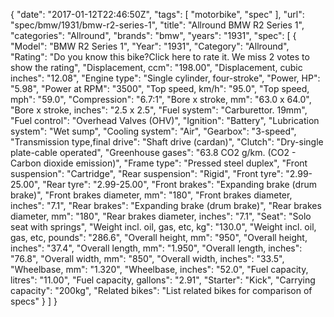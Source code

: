 {
    "date": "2017-01-12T22:46:50Z",
    "tags": [
        "motorbike",
        "spec"
    ],
    "url": "spec\/bmw\/1931\/bmw-r2-series-1",
    "title": "Allround BMW R2 Series 1",
    "categories": "Allround",
    "brands": "bmw",
    "years": "1931",
    "spec": [
        {
            "Model": "BMW R2 Series 1",
            "Year": "1931",
            "Category": "Allround",
            "Rating": "Do you know this bike?Click here to rate it. We miss 2 votes to show the rating",
            "Displacement, ccm": "198.00",
            "Displacement, cubic inches": "12.08",
            "Engine type": "Single cylinder, four-stroke",
            "Power, HP": "5.98",
            "Power at RPM": "3500",
            "Top speed, km\/h": "95.0",
            "Top speed, mph": "59.0",
            "Compression": "6.7:1",
            "Bore x stroke, mm": "63.0 x 64.0",
            "Bore x stroke, inches": "2.5 x 2.5",
            "Fuel system": "Carburettor. 19mm",
            "Fuel control": "Overhead Valves (OHV)",
            "Ignition": "Battery",
            "Lubrication system": "Wet sump",
            "Cooling system": "Air",
            "Gearbox": "3-speed",
            "Transmission type,final drive": "Shaft drive (cardan)",
            "Clutch": "Dry-single plate-cable operated",
            "Greenhouse gases": "63.8 CO2 g\/km. (CO2 - Carbon dioxide emission)",
            "Frame type": "Pressed steel duplex",
            "Front suspension": "Cartridge",
            "Rear suspension": "Rigid",
            "Front tyre": "2.99-25.00",
            "Rear tyre": "2.99-25.00",
            "Front brakes": "Expanding brake (drum brake)",
            "Front brakes diameter, mm": "180",
            "Front brakes diameter, inches": "7.1",
            "Rear brakes": "Expanding brake (drum brake)",
            "Rear brakes diameter, mm": "180",
            "Rear brakes diameter, inches": "7.1",
            "Seat": "Solo seat with springs",
            "Weight incl. oil, gas, etc, kg": "130.0",
            "Weight incl. oil, gas, etc, pounds": "286.6",
            "Overall height, mm": "950",
            "Overall height, inches": "37.4",
            "Overall length, mm": "1.950",
            "Overall length, inches": "76.8",
            "Overall width, mm": "850",
            "Overall width, inches": "33.5",
            "Wheelbase, mm": "1.320",
            "Wheelbase, inches": "52.0",
            "Fuel capacity, litres": "11.00",
            "Fuel capacity, gallons": "2.91",
            "Starter": "Kick",
            "Carrying capacity": "200kg",
            "Related bikes": "List related bikes for comparison of specs"
        }
    ]
}